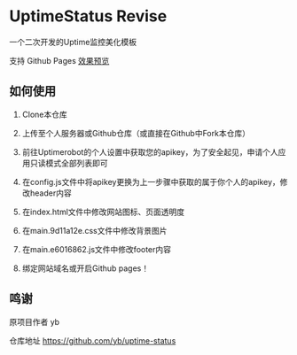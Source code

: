 # UptimeStatus Revise

一个二次开发的Uptime监控美化模板

支持 Github Pages [效果预览](https://nwuzmed.ga/UptimeRobot/)

## 如何使用

1. Clone本仓库

2. 上传至个人服务器或Github仓库（或直接在Github中Fork本仓库）

3. 前往Uptimerobot的个人设置中获取您的apikey，为了安全起见，申请个人应用只读模式全部列表即可

4. 在config.js文件中将apikey更换为上一步骤中获取的属于你个人的apikey，修改header内容

5. 在index.html文件中修改网站图标、页面透明度

6. 在main.9d11a12e.css文件中修改背景图片

7. 在main.e6016862.js文件中修改footer内容 

8. 绑定网站域名或开启Github pages！

## 鸣谢

原项目作者 yb

仓库地址 https://github.com/yb/uptime-status
